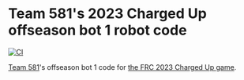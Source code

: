 # Team 581's 2023 Charged Up offseason bot 1 robot code

[![CI](https://github.com/team581/offseason-2023-bot-1/actions/workflows/ci.yml/badge.svg)](https://github.com/team581/offseason-2023-bot-1/actions/workflows/ci.yml)

[Team 581](https://github.com/team581)'s offseason bot 1 code for [the FRC 2023 Charged Up game](https://youtu.be/0zpflsYc4PA).
